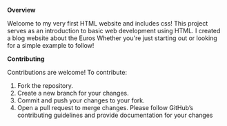 **Overview**


Welcome to my very first HTML website and includes css! This project serves as an introduction to basic web development using HTML. I created a blog website about the Euros Whether you're just starting out or looking for a simple example to follow!

**Contributing**


Contributions are welcome! To contribute:

1. Fork the repository.
2. Create a new branch for your changes.
3. Commit and push your changes to your fork.
4. Open a pull request to merge changes.
Please follow GitHub’s contributing guidelines and provide documentation for your changes
